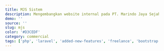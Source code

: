 ```yaml
---
title: MJS Sistem
description: Mengembangkan website internal pada PT. Marindo Jaya Sejahtera.
demo: ''
source: ''
slug: mjs
color: '#D3CEDF'
category: commercial
tags: ['php', 'laravel', 'added-new-features', 'freelance', 'bootstrap']
---
```

